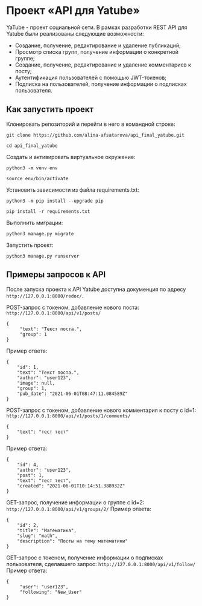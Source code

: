 # Проект «API для Yatube»
YaTube - проект социальной сети. В рамках разработки REST API для Yatube были реализованы следующие возможности:
+ Создание, получение, редактирование и удаление публикаций;
+ Просмотр списка групп, получение информации о конкретной группе;
+ Создание, получение, редактирование и удаление комментариев к посту;
+ Аутентификация пользователей с помощью JWT-токенов;
+ Подписка на пользователей, получение информации о подписках пользователя.

## Как запустить проект
Клонировать репозиторий и перейти в него в командной строке:
```
git clone https://github.com/alina-afsatarova/api_final_yatube.git
```
```
cd api_final_yatube
```
Cоздать и активировать виртуальное окружение:
```
python3 -m venv env
```
```
source env/bin/activate
```
Установить зависимости из файла requirements.txt:
```
python3 -m pip install --upgrade pip
```
```
pip install -r requirements.txt
```
Выполнить миграции:
```
python3 manage.py migrate
```
Запустить проект:
```
python3 manage.py runserver
```

## Примеры запросов к API
После запуска проекта к API Yatube доступна докуменция по адресу `http://127.0.0.1:8000/redoc/`.

POST-запрос с токеном, добавление нового поста:
`http://127.0.0.1:8000/api/v1/posts/`
```
{
     "text": "Текст поста.",
     "group": 1
}
```
Пример ответа:
```
{
    "id": 1,
    "text": "Текст поста.",
    "author": "user123",
    "image": null,
    "group": 1,
    "pub_date": "2021-06-01T08:47:11.084589Z"
}
```

POST-запрос с токеном, добавление нового комментария к посту с id=1:
`http://127.0.0.1:8000/api/v1/posts/1/comments/`
```
{
    "text": "тест тест"
}
```
Пример ответа:
```
{
    "id": 4,
    "author": "user123",
    "post": 1,
    "text": "тест тест",
    "created": "2021-06-01T10:14:51.388932Z"
}
```

GET-запроc, получение информации о группе с id=2:
`http://127.0.0.1:8000/api/v1/groups/2/`
Пример ответа:
```
{
    "id": 2,
    "title": "Математика",
    "slug": "math",
    "description": "Посты на тему математики"
}
 ```

GET-запроc с токеном, получение информации о подписках пользователя, сделавшего запрос:
`http://127.0.0.1:8000/api/v1/follow/`
Пример ответа:
```
{
     "user": "user123",
     "following": "New_User"
}
```
